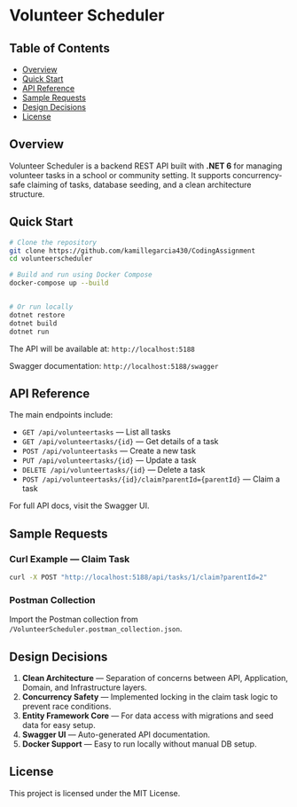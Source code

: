 # Volunteer Scheduler

## Table of Contents
- [Overview](#overview)
- [Quick Start](#quick-start)
- [API Reference](#api-reference)
- [Sample Requests](#sample-requests)
- [Design Decisions](#design-decisions)
- [License](#license)

## Overview
Volunteer Scheduler is a backend REST API built with **.NET 6** for managing volunteer tasks in a school or community setting. 
It supports concurrency-safe claiming of tasks, database seeding, and a clean architecture structure.

## Quick Start
```bash
# Clone the repository
git clone https://github.com/kamillegarcia430/CodingAssignment
cd volunteerscheduler

# Build and run using Docker Compose
docker-compose up --build


# Or run locally
dotnet restore
dotnet build
dotnet run
```

The API will be available at: `http://localhost:5188`

Swagger documentation: `http://localhost:5188/swagger`

## API Reference
The main endpoints include:
- `GET /api/volunteertasks` — List all tasks
- `GET /api/volunteertasks/{id}` — Get details of a task
- `POST /api/volunteertasks` — Create a new task
- `PUT /api/volunteertasks/{id}` — Update a task
- `DELETE /api/volunteertasks/{id}` — Delete a task
- `POST /api/volunteertasks/{id}/claim?parentId={parentId}` — Claim a task

For full API docs, visit the Swagger UI.

## Sample Requests

### Curl Example — Claim Task
```bash
curl -X POST "http://localhost:5188/api/tasks/1/claim?parentId=2"      -H "Content-Type: application/json"
```

### Postman Collection
Import the Postman collection from `/VolunteerScheduler.postman_collection.json`.

## Design Decisions
1. **Clean Architecture** — Separation of concerns between API, Application, Domain, and Infrastructure layers.
2. **Concurrency Safety** — Implemented locking in the claim task logic to prevent race conditions.
3. **Entity Framework Core** — For data access with migrations and seed data for easy setup.
4. **Swagger UI** — Auto-generated API documentation.
5. **Docker Support** — Easy to run locally without manual DB setup.

## License
This project is licensed under the MIT License.
